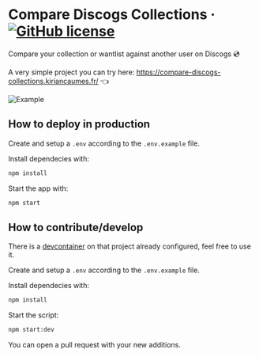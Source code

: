 # Compare Discogs Collections &middot; [![GitHub license](https://img.shields.io/badge/license-MIT-blue.svg)](https://github.com/KirianCaumes/DiscogsCompareTwoCollection/blob/master/LICENSE)

Compare your collection or wantlist against another user on Discogs 💿

A very simple project you can try here: <https://compare-discogs-collections.kiriancaumes.fr/> 👈

![Example](https://user-images.githubusercontent.com/24525092/220753458-ae1cfad4-aa46-42ad-9ea5-9be1fb8b2b81.png)

## How to deploy in production

Create and setup a `.env` according to the `.env.example` file.

Install dependecies with:

```sh
npm install
```

Start the app with:

```sh
npm start
```

## How to contribute/develop

There is a [devcontainer](https://code.visualstudio.com/docs/devcontainers/containers) on that project already configured, feel free to use it.

Create and setup a `.env` according to the `.env.example` file.

Install dependecies with:

```sh
npm install
```

Start the script:

```sh
npm start:dev
```

You can open a pull request with your new additions.
